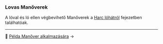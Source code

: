 ### Lovas Manőverek

A lóval és ló ellen végbevihető Manőverek a [Harc lóhátról](066_harc_lohatrol.md#lovas-manőverek) fejezetben találhatóak.

---

🔗 [Példa Manőver alkalmazására](065_06_pelda_manover_alkalmazasara.md) →
